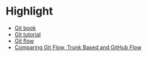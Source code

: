 # Highlight
+ [Git book](https://git-scm.com/book/en/v2)
+ [Git tutorial](https://backlog.com/git-tutorial/vn/stepup/stepup1_4.html)
+ [Git flow](https://www.atlassian.com/git/tutorials/comparing-workflows/gitflow-workflow)
+ [Comparing Git Flow, Trunk Based and GitHub Flow](https://trile.dev/post/2022-05-02-compare-git-flow-trunk-based-and-github-flow/)

